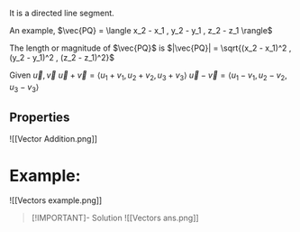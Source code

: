 It is a directed line segment. 

An example, $\vec{PQ} = \langle x_2 - x_1 , y_2 - y_1 , z_2 - z_1 \rangle$ 

The length or magnitude of $\vec{PQ}$ is $|\vec{PQ}| = \sqrt{(x_2 - x_1)^2 , (y_2 - y_1)^2 , (z_2 - z_1)^2}$

Given $\vec{u}, \vec{v}$
$\vec{u} + \vec{v} = \langle u_1 + v _1 , u_2 + v_2 , u_3 + v_3 \rangle$ 
$\vec{u} - \vec{v} = \langle u_1 - v _1 , u_2 - v_2 , u_3 - v_3 \rangle$ 

## Properties
![[Vector Addition.png]]

# Example:
![[Vectors example.png]]
> [!IMPORTANT]- Solution
> ![[Vectors ans.png]] 
 

